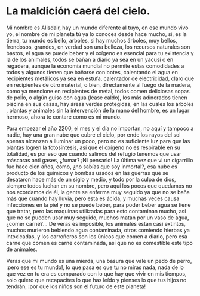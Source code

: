 # La maldición caerá del cielo.

Mi nombre es Alisdair, hay un mundo diferente al tuyo, en ese mundo
vivo yo, el nombre de mi planeta tú ya lo conoces desde hace mucho, si,
es la tierra, tu mundo es bello, arboles, si hay muchos árboles, muy
bellos, frondosos, grandes, en verdad son una belleza, los recursos
naturales son bastos, el agua se puede beber y el oxígeno es esencial
para tu existencia y la de los animales, todos se bañan a diario ya sea en
un yacusi o en regadera, aunque la economía mundial no permite estas
comodidades a todos y algunos tienen que bañarse con botes,
calentando el agua en recipientes metálicos ya sea en estufa, calentador
de electricidad, claro que en recipientes de otro material, o bien,
directamente al fuego de la madera, como ya mencione en recipientes de
metal, todos comen deliciosas sopas de pollo, o algún guiso con agua
(léase caldo), los más adinerados tienen piscina en sus casas, hay áreas
verdes protegidas, en las cuales los árboles , plantas y animales sin la
intervención de la mano del hombre, es un lugar hermoso, ahora te
contare como es mi mundo.

Para empezar el año 2200, el mes y el día no importan, no aquí y
tampoco a nadie, hay una gran nube que cubre el cielo, por ende los
rayos del sol apenas alcanzan a iluminar un poco, pero no es suficiente
luz para que las plantas logren la fotosíntesis, así que el oxígeno no es
respirable en su totalidad, es por eso que cuando salimos del refugio
tenemos que usar máscaras anti gases, ¿fumar? ¡Ni pensarlo! La última
vez que vi un cigarrillo fue hace cien años, como, ¿no sabías que soy
inmortal?, esa nube es producto de los químicos y bombas usados en las
guerras que se desataron hace más de un siglo y medio, y todo por la
culpa de dios, siempre todos luchan en su nombre, pero aquí los pocos
que quedamos no nos acordamos de él, la gente se enferma muy
seguido ya que no se baña más que cuando hay lluvia, pero esta es ácida,
y muchas veces causa infecciones en la piel y no se puede beber, para poder beber agua se tiene que tratar, pero las maquinas utilizadas para
esto contaminan mucho, así que no se pueden usar muy seguido,
muchos matan por un vaso de agua, ¿comer carne?... De veras es
imposible, los animales están casi extintos, muchos murieron bebiendo
agua contaminada, otros comiendo hierbas ya intoxicadas, y los
carroñeros son los únicos que comen a diario, pero esa carne que comen
es carne contaminada, así que no es comestible este tipo de animales.

Veras que mi mundo es una mierda, una basura que vale un pedo de
perro, ¡pero ese es tu mundo!, lo que pasa es que tu no miras nada, nada
de lo que vez en tu era es comparado con lo que hay que vivir en mis
tiempos, solo quiero que recapacites lo que has leído y pienses lo que tus
hijos no tendrán, ¡por que los niños son el futuro de este planeta!
